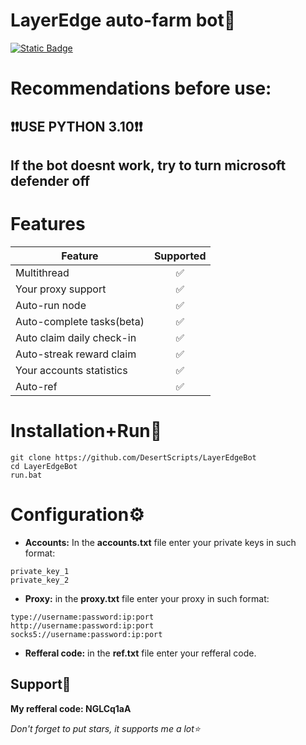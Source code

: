 # LayerEdge auto-farm bot👾
[![Static Badge](https://img.shields.io/badge/Telegram-Channel-Link?style=for-the-badge&logo=Telegram&logoColor=white&logoSize=auto&color=blue)](https://t.me/+pB6j65Kv7cdjZmU0)

# Recommendations before use:
## ❗❗USE PYTHON 3.10❗❗
## If the bot doesnt work, try to turn microsoft defender off

# Features
| Feature                        | Supported |
|--------------------------------|:---------:|
| Multithread                    |     ✅     |
| Your proxy support             |     ✅     |
| Auto-run node                  |     ✅     |
| Auto-complete tasks(beta)      |     ✅     |
| Auto claim daily check-in      |     ✅     |
| Auto-streak reward claim       |     ✅     |
| Your accounts statistics       |     ✅     |
| Auto-ref                       |     ✅     |

# Installation+Run💨
```shell
git clone https://github.com/DesertScripts/LayerEdgeBot
cd LayerEdgeBot
run.bat
```

# Configuration⚙
- **Accounts:** In the **accounts.txt** file enter your private keys in such format:
```shell
private_key_1
private_key_2
```
- **Proxy:** in the **proxy.txt** file enter your proxy in such format:
```shell
type://username:password:ip:port
http://username:password:ip:port
socks5://username:password:ip:port
```
- **Refferal code:** in the **ref.txt** file enter your refferal code.

## Support🌟
**My refferal code: NGLCq1aA**

*Don't forget to put stars, it supports me a lot⭐*
